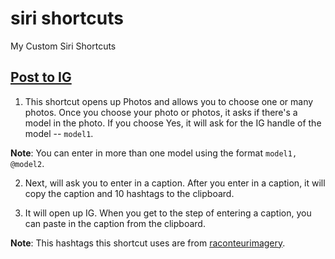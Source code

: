 # siri shortcuts
 My Custom Siri Shortcuts

## [Post to IG](https://www.icloud.com/shortcuts/8a0f2a6f25e94bb09cbdb4b32b9ff60e)

1. This shortcut opens up Photos and allows you to choose one or many photos. Once you choose your photo or photos, it asks if there's a model in the photo. If you choose Yes, it will ask for the IG handle of the model -- `model1`. 

**Note**: You can enter in more than one model using the format `model1, @model2`. 

2. Next, will ask you to enter in a caption. After you enter in a caption, it will copy the caption and 10 hashtags to the clipboard.

3. It will open up IG. When you get to the step of entering a caption, you can paste in the caption from the clipboard.

**Note**: This hashtags this shortcut uses are from [raconteurimagery](https://www.instagram.com/raconteurimagery).